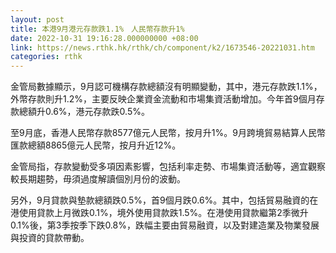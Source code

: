 ```yaml
---
layout: post
title: 本港9月港元存款跌1.1%　人民幣存款升1%
date: 2022-10-31 19:16:28.000000000 +08:00
link: https://news.rthk.hk/rthk/ch/component/k2/1673546-20221031.htm
categories: rthk
---
```


金管局數據顯示，9月認可機構存款總額沒有明顯變動，其中，港元存款跌1.1%，外幣存款則升1.2%，主要反映企業資金流動和市場集資活動增加。今年首9個月存款總額升0.6%，港元存款跌0.5%。

至9月底，香港人民幣存款8577億元人民幣，按月升1%。9月跨境貿易結算人民幣匯款總額8865億元人民幣，按月升近12%。

金管局指，存款變動受多項因素影響，包括利率走勢、市場集資活動等，適宜觀察較長期趨勢，毋須過度解讀個別月份的波動。

另外，9月貸款與墊款總額跌0.5%，首9個月跌0.6%。其中，包括貿易融資的在港使用貸款上月微跌0.1%，境外使用貸款跌1.5%。在港使用貸款繼第2季微升0.1%後，第3季按季下跌0.8%，跌幅主要由貿易融資，以及對建造業及物業發展與投資的貸款帶動。
